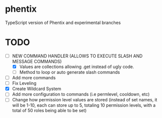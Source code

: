 # phentix
TypeScript version of Phentix and experimental branches

# TODO
- [ ] NEW COMMAND HANDLER (ALLOWS TO EXECUTE SLASH AND MESSAGE COMMANDS)
  - [x] Values are collections allowing .get instead of ugly code.
  - [ ] Method to loop or auto generate slash commands
- [ ] Add more commands
- [ ] Fix Leveling
- [x] Create Wildcard System
- [ ] Add more configuration to commands (i.e permlevel, cooldown, etc)
- [ ] Change how permission level values are stored (instead of set names, it will be 1-10, each can store up to 5, totaling 10 permission levels, with a total of 50 roles being able to be set)
